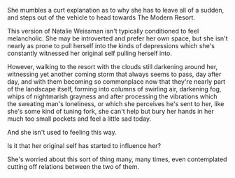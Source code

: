 She mumbles a curt explanation as to why she has to leave all of a sudden, and steps out of the vehicle to head towards The Modern Resort.

This version of Natalie Weissman isn't typically conditioned to feel melancholic. She may be introverted and prefer her own space, but she isn't nearly as prone to pull herself into the kinds of depressions which she's constantly witnessed her original self pulling herself into.

However, walking to the resort with the clouds still darkening around her, witnessing yet another coming storm that always seems to pass, day after day, and with them becoming so commonplace now that they're nearly part of the landscape itself, forming into columns of swirling air, darkening fog, whips of nightmarish grayness and after processing the vibrations which the sweating man's loneliness, or which she perceives he's sent to her, like she's some kind of tuning fork, she can't help but bury her hands in her much too small pockets and feel a little sad today.

And she isn't used to feeling this way.

Is it that her original self has started to influence her?

She's worried about this sort of thing many, many times, even contemplated cutting off relations between the two of them.